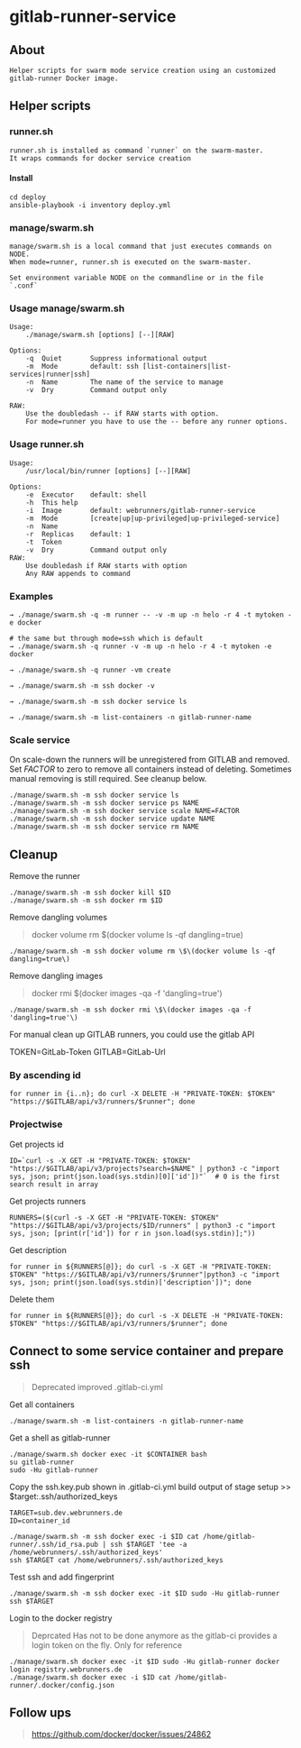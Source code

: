# gitlab-runner-service

## About

    Helper scripts for swarm mode service creation using an customized gitlab-runner Docker image.

## Helper scripts

### runner.sh

    runner.sh is installed as command `runner` on the swarm-master.
    It wraps commands for docker service creation

#### Install

    cd deploy
    ansible-playbook -i inventory deploy.yml

### manage/swarm.sh

    manage/swarm.sh is a local command that just executes commands on NODE.
    When mode=runner, runner.sh is executed on the swarm-master.
    
    Set environment variable NODE on the commandline or in the file `.conf`

### Usage manage/swarm.sh

    Usage:
        ./manage/swarm.sh [options] [--][RAW]

    Options:
        -q  Quiet       Suppress informational output
        -m  Mode        default: ssh [list-containers|list-services|runner|ssh]
        -n  Name        The name of the service to manage
        -v  Dry         Command output only

    RAW:
        Use the doubledash -- if RAW starts with option.
        For mode=runner you have to use the -- before any runner options.

### Usage runner.sh

    Usage:
        /usr/local/bin/runner [options] [--][RAW]

    Options:
        -e  Executor    default: shell
        -h  This help
        -i  Image       default: webrunners/gitlab-runner-service
        -m  Mode        [create|up|up-privileged|up-privileged-service]
        -n  Name
        -r  Replicas    default: 1
        -t  Token
        -v  Dry         Command output only
    RAW:
        Use doubledash if RAW starts with option
        Any RAW appends to command


### Examples

    → ./manage/swarm.sh -q -m runner -- -v -m up -n helo -r 4 -t mytoken -e docker

    # the same but through mode=ssh which is default
    → ./manage/swarm.sh -q runner -v -m up -n helo -r 4 -t mytoken -e docker
    
    → ./manage/swarm.sh -q runner -vm create
    
    → ./manage/swarm.sh -m ssh docker -v

    → ./manage/swarm.sh -m ssh docker service ls

    → ./manage/swarm.sh -m list-containers -n gitlab-runner-name


### Scale service

On scale-down the runners will be unregistered from GITLAB and removed.
Set _FACTOR_ to zero to remove all containers instead of deleting.
Sometimes manual removing is still required. See cleanup below.

    ./manage/swarm.sh -m ssh docker service ls
    ./manage/swarm.sh -m ssh docker service ps NAME
    ./manage/swarm.sh -m ssh docker service scale NAME=FACTOR
    ./manage/swarm.sh -m ssh docker service update NAME
    ./manage/swarm.sh -m ssh docker service rm NAME

## Cleanup

Remove the runner

    ./manage/swarm.sh -m ssh docker kill $ID
    ./manage/swarm.sh -m ssh docker rm $ID

Remove dangling volumes

> docker volume rm $(docker volume ls -qf dangling=true)

    ./manage/swarm.sh -m ssh docker volume rm \$\(docker volume ls -qf dangling=true\)

Remove dangling images

> docker rmi $(docker images -qa -f 'dangling=true')

    ./manage/swarm.sh -m ssh docker rmi \$\(docker images -qa -f 'dangling=true'\)

For manual clean up GITLAB runners, you could use the gitlab API

TOKEN=GitLab-Token
GITLAB=GitLab-Url

### By ascending id

    for runner in {i..n}; do curl -X DELETE -H "PRIVATE-TOKEN: $TOKEN" "https://$GITLAB/api/v3/runners/$runner"; done

### Projectwise

 Get projects id

    ID=`curl -s -X GET -H "PRIVATE-TOKEN: $TOKEN" "https://$GITLAB/api/v3/projects?search=$NAME" | python3 -c "import sys, json; print(json.load(sys.stdin)[0]['id'])"`  # 0 is the first search result in array

 Get projects runners

    RUNNERS=($(curl -s -X GET -H "PRIVATE-TOKEN: $TOKEN" "https://$GITLAB/api/v3/projects/$ID/runners" | python3 -c "import sys, json; [print(r['id']) for r in json.load(sys.stdin)];"))

 Get description

    for runner in ${RUNNERS[@]}; do curl -s -X GET -H "PRIVATE-TOKEN: $TOKEN" "https://$GITLAB/api/v3/runners/$runner"|python3 -c "import sys, json; print(json.load(sys.stdin)['description'])"; done

 Delete them

    for runner in ${RUNNERS[@]}; do curl -s -X DELETE -H "PRIVATE-TOKEN: $TOKEN" "https://$GITLAB/api/v3/runners/$runner"; done


## Connect to some service container and prepare ssh

> Deprecated
> improved .gitlab-ci.yml

Get all containers
    
    ./manage/swarm.sh -m list-containers -n gitlab-runner-name

Get a shell as gitlab-runner

    ./manage/swarm.sh docker exec -it $CONTAINER bash
    su gitlab-runner
    sudo -Hu gitlab-runner

Copy the ssh.key.pub shown in .gitlab-ci.yml build output of stage setup >> $target:.ssh/authorized_keys 
    
    TARGET=sub.dev.webrunners.de
    ID=container_id

    ./manage/swarm.sh -m ssh docker exec -i $ID cat /home/gitlab-runner/.ssh/id_rsa.pub | ssh $TARGET 'tee -a /home/webrunners/.ssh/authorized_keys'
    ssh $TARGET cat /home/webrunners/.ssh/authorized_keys

Test ssh and add fingerprint

    ./manage/swarm.sh -m ssh docker exec -it $ID sudo -Hu gitlab-runner ssh $TARGET

Login to the docker registry

> Deprcated
> Has not to be done anymore as the gitlab-ci provides a login token on the fly.
> Only for reference

    ./manage/swarm.sh docker exec -it $ID sudo -Hu gitlab-runner docker login registry.webrunners.de
    ./manage/swarm.sh docker exec -i $ID cat /home/gitlab-runner/.docker/config.json

## Follow ups

> https://github.com/docker/docker/issues/24862
